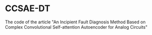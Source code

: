 # CCSAE-DT
The code of the article "An Incipient Fault Diagnosis Method Based on Complex Convolutional Self-attention Autoencoder for Analog Circuits"
